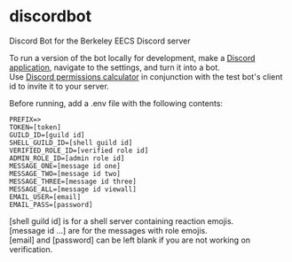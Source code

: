 # discordbot
Discord Bot for the Berkeley EECS Discord server

To run a version of the bot locally for development, make a [Discord application](https://discord.com/developers/applications), navigate to the settings, and turn it into a bot.
<br/>
Use [Discord permissions calculator](https://discordapi.com/permissions.html) in conjunction with the test bot's client id to invite it to your server.
<br/>

Before running, add a .env file with the following contents:
```
PREFIX=>
TOKEN=[token]
GUILD_ID=[guild id]
SHELL_GUILD_ID=[shell guild id]
VERIFIED_ROLE_ID=[verified role id]
ADMIN_ROLE_ID=[admin role id]
MESSAGE_ONE=[message id one]
MESSAGE_TWO=[message id two]
MESSAGE_THREE=[message id three]
MESSAGE_ALL=[message id viewall]
EMAIL_USER=[email]
EMAIL_PASS=[password]
```
[shell guild id] is for a shell server containing reaction emojis.
<br/>
[message id ...] are for the messages with role emojis. 
<br/>
[email] and [password] can be left blank if you are not working on verification.